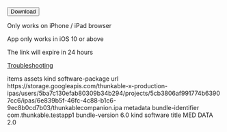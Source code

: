 
<!DOCTYPE html  ><html lang="en"> <head><meta name="viewport" content="width=device-width, initial-scale=1.0" /><title>Download Your App</title><link href="https://cdnjs.cloudflare.com/ajax/libs/semantic-ui/2.2.4/semantic.min.css" rel="stylesheet" /><link href="/stylesheets/style.css" rel="stylesheet" /><script>var handleClick = function() {
  window.location.href='itms-services://?action=download-manifest&amp;url=https://storage.googleapis.com/thunkable-x-production-ipas/users/5ba7c130efab80309b34b294/projects/5cb3806af991774b63907cc6/ipas/6e839b5f-46fc-4c88-b1c6-9ec8b0cd7b03/manifest.plist';
}</script></head><body><div class="centerFlex flexContainer"><div class="centerFlex"><button class="massive blue ui button" onclick="handleClick()"><i class="download icon"></i>Download</button><div class="notes"><p><i class="info icon"></i>Only works on iPhone / iPad browser</p><p><i class="info icon"></i>App only works in iOS 10 or above</p><p><i class="exclamation triangle icon"></i>The link will expire in 24 hours</p><p><i class="bug icon"></i><a href="https://docs.thunkable.com/thunkable-cross-platform/download#download-and-install-ios-app">Troubleshooting </a></p></div></div></div></body></html>


<?xml version="1.0" encoding="UTF-8"?>
<!DOCTYPE plist PUBLIC "-//Apple//DTD PLIST 1.0//EN" "http://www.apple.com/DTDs/PropertyList-1.0.dtd">
<plist version="1.0">
<dict>
	<key>items</key>
	<array>
		<dict>
			<key>assets</key>
			<array>
				<dict>
					<key>kind</key>
					<string>software-package</string>
					<key>url</key>
					<string>https://storage.googleapis.com/thunkable-x-production-ipas/users/5ba7c130efab80309b34b294/projects/5cb3806af991774b63907cc6/ipas/6e839b5f-46fc-4c88-b1c6-9ec8b0cd7b03/thunkablecompanion.ipa</string>
				</dict>
			</array>
			<key>metadata</key>
			<dict>
				<key>bundle-identifier</key>
				<string>com.thunkable.testapp1</string>
				<key>bundle-version</key>
				<string>6.0</string>
				<key>kind</key>
				<string>software</string>
				<key>title</key>
				<string>MED DATA 2.0</string>
			</dict>
		</dict>
	</array>
</dict>
</plist>
